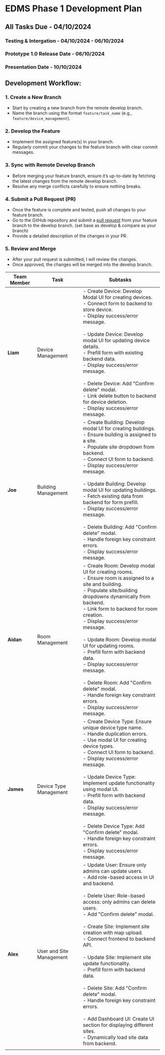 # EDMS Phase 1 Development Plan

## All Tasks Due - 04/10/2024

### Testing & Intergation - 04/10/2024 - 06/10/2024

### Prototype 1.0 Release Date - 06/10/2024

### Presentation Date - 10/10/2024

## Development Workflow:

### 1. Create a New Branch

-   Start by creating a new branch from the remote develop branch.
-   Name the branch using the format `feature/task_name` (e.g., `feature/device_management`).

### 2. Develop the Feature

-   Implement the assigned feature(s) in your branch.
-   Regularly commit your changes to the feature branch with clear commit messages.

### 3. Sync with Remote Develop Branch

-   Before merging your feature branch, ensure it’s up-to-date by fetching the latest changes from the remote develop branch.
-   Resolve any merge conflicts carefully to ensure nothing breaks.

### 4. Submit a Pull Request (PR)

-   Once the feature is complete and tested, push all changes to your feature branch.
-   Go to the GitHub repository and submit a [pull request](https://github.com/AlexGithub777/BAP---Project/pulls) from your feature branch to the develop branch. (set base as develop & compare as your branch)
-   Provide a detailed description of the changes in your PR.

### 5. Review and Merge

-   After your pull request is submitted, I will review the changes.
-   Once approved, the changes will be merged into the develop branch.

| **Team Member** | **Task**                 | **Subtasks**                                                                                                                                                                                                                                                                                                                                                                                                                                                                                                                                                                                                                           |
| --------------- | ------------------------ | -------------------------------------------------------------------------------------------------------------------------------------------------------------------------------------------------------------------------------------------------------------------------------------------------------------------------------------------------------------------------------------------------------------------------------------------------------------------------------------------------------------------------------------------------------------------------------------------------------------------------------------- |
| **Liam**        | Device Management        | - Create Device: Develop Modal UI for creating devices.<br>- Connect form to backend to store device.<br>- Display success/error message.<br><br>- Update Device: Develop modal UI for updating device details.<br>- Prefill form with existing backend data.<br>- Display success/error message.<br><br>- Delete Device: Add "Confirm delete" modal.<br>- Link delete button to backend for device deletion.<br>- Display success/error message.                                                                                                                                                                                      |
| **Joe**         | Building Management      | - Create Building: Develop modal UI for creating buildings.<br>- Ensure building is assigned to a site.<br>- Populate site dropdown from backend.<br>- Connect UI form to backend.<br>- Display success/error message.<br><br>- Update Building: Develop modal UI for updating buildings.<br>- Fetch existing data from backend for form prefill.<br>- Display success/error message.<br><br>- Delete Building: Add "Confirm delete" modal.<br>- Handle foreign key constraint errors.<br>- Display success/error message.                                                                                                             |
| **Aidan**       | Room Management          | - Create Room: Develop modal UI for creating rooms.<br>- Ensure room is assigned to a site and building.<br>- Populate site/building dropdowns dynamically from backend.<br>- Link form to backend for room creation.<br>- Display success/error message.<br><br>- Update Room: Develop modal UI for updating rooms.<br>- Prefill form with backend data.<br>- Display success/error message.<br><br>- Delete Room: Add "Confirm delete" modal.<br>- Handle foreign key constraint errors.<br>- Display success/error message.                                                                                                         |
| **James**       | Device Type Management   | - Create Device Type: Ensure unique device type name.<br>- Handle duplication errors.<br>- Use modal UI for creating device types.<br>- Connect UI form to backend.<br>- Display success/error message.<br><br>- Update Device Type: Implement update functionality using modal UI.<br>- Prefill form with backend data.<br>- Display success/error message.<br><br>- Delete Device Type: Add "Confirm delete" modal.<br>- Handle foreign key constraint errors.<br>- Display success/error message.                                                                                                                                   |
| **Alex**        | User and Site Management | - Update User: Ensure only admins can update users.<br>- Add role-based access in UI and backend.<br><br>- Delete User: Role-based access: only admins can delete users.<br>- Add "Confirm delete" modal.<br><br>- Create Site: Implement site creation with map upload.<br>- Connect frontend to backend API.<br><br>- Update Site: Implement site update functionality.<br>- Prefill form with backend data.<br><br>- Delete Site: Add "Confirm delete" modal.<br>- Handle foreign key constraint errors.<br><br>- Add Dashboard UI: Create UI section for displaying different sites.<br>- Dynamically load site data from backend. |
|                 |
